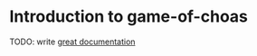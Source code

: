 # Introduction to game-of-choas

TODO: write [great documentation](http://jacobian.org/writing/great-documentation/what-to-write/)
